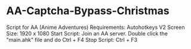 # AA-Captcha-Bypass-Christmas
Script for AA (Anime Adventures)
Requirements: Autohotkeys V2
Screen Size: 1920 x 1080
Start Script: Join an AA server. Double click the "main.ahk" file and do Ctrl + F4
Stop Script: Ctrl + F3